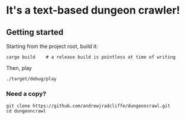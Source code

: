 # It's a text-based dungeon crawler!



## Getting started

Starting from the project root, build it:

``` shell
cargo build    # a release build is pointless at time of writing
```

Then, play
``` shell
./target/debug/play
```

### Need a copy?
``` shell
git clone https://github.com/andrewjradcliffe/dungeoncrawl.git
cd dungeoncrawl
```
